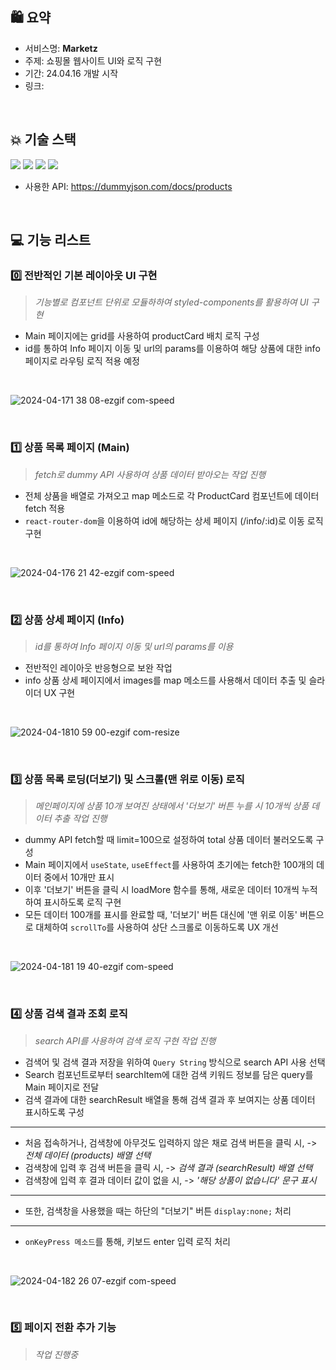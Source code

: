 ## 🛍️ 요약
- 서비스명: **Marketz**
- 주제: 쇼핑몰 웹사이트 UI와 로직 구현
- 기간: 24.04.16 개발 시작
- 링크: 

<br>

## 💥 기술 스택

<div>
    <img src="https://img.shields.io/badge/React-61DAFB?style=for-the-badge&logo=React&logoColor=white"/>
    <img src="https://img.shields.io/badge/Typescript-3178C6?style=for-the-badge&logo=Typescript&logoColor=white"/>
    <img src="https://img.shields.io/badge/styled_components-DB7093?style=for-the-badge&logo=styled_components&logoColor=white"/>
    <img src="https://img.shields.io/badge/Cloudflare-F38020?style=for-the-badge&logo=Cloudflare&logoColor=white">
</div>

- 사용한 API: https://dummyjson.com/docs/products

<br>

## 💻 기능 리스트
### 0️⃣ 전반적인 기본 레이아웃 UI 구현
> _기능별로 컴포넌트 단위로 모듈하하여 styled-components를 활용하여 UI 구현_
- Main 페이지에는 grid를 사용하여 productCard 배치 로직 구성
- id를 통하여 Info 페이지 이동 및 url의 params를 이용하여 해당 상품에 대한 info 페이지로 라우팅 로직 적용 예정

<br>

![2024-04-171 38 08-ezgif com-speed](https://github.com/hyunjoebrother/marketz-task-fe/assets/66728383/488815a1-9bda-4995-a357-2a2efaa8a6cd)

<br>

### 1️⃣ 상품 목록 페이지 (Main)
> _fetch로 dummy API 사용하여 상품 데이터 받아오는 작업 진행_
- 전체 상품을 배열로 가져오고 map 메소드로 각 ProductCard 컴포넌트에 데이터 fetch 적용
- `react-router-dom`을 이용하여 id에 해당하는 상세 페이지 (/info/:id)로 이동 로직 구현

<br>

![2024-04-176 21 42-ezgif com-speed](https://github.com/hyunjoebrother/marketz-task-fe/assets/66728383/5a8adcbb-90fa-4b6e-b65d-facc70f0f5e5)


<br>

### 2️⃣ 상품 상세 페이지 (Info)
> _id를 통하여 Info 페이지 이동 및 url의 params를 이용_
- 전반적인 레이아웃 반응형으로 보완 작업
- info 상품 상세 페이지에서 images를 map 메소드를 사용해서 데이터 추출 및 슬라이더 UX 구현

<br>

![2024-04-1810 59 00-ezgif com-resize](https://github.com/hyunjoebrother/marketz-task-fe/assets/66728383/7fea8138-2c48-4816-b617-495a6f646933)


<br>

### 3️⃣ 상품 목록 로딩(더보기) 및 스크롤(맨 위로 이동) 로직
> _메인페이지에 상품 10개 보여진 상태에서 '더보기' 버튼 누를 시 10개씩 상품 데이터 추출 작업 진행_
- dummy API fetch할 때 limit=100으로 설정하여 total 상품 데이터 불러오도록 구성
- Main 페이지에서 `useState`, `useEffect`를 사용하여 초기에는 fetch한 100개의 데이터 중에서 10개만 표시
- 이후 '더보기' 버튼을 클릭 시 loadMore 함수를 통해, 새로운 데이터 10개씩 누적하여 표시하도록 로직 구현
- 모든 데이터 100개를 표시를 완료할 때, '더보기' 버튼 대신에 '맨 위로 이동' 버튼으로 대체하여 `scrollTo`를 사용하여 상단 스크롤로 이동하도록 UX 개선

<br>

![2024-04-181 19 40-ezgif com-speed](https://github.com/hyunjoebrother/marketz-task-fe/assets/66728383/018ea820-2289-4b42-b125-88e590272930)


<br>

### 4️⃣ 상품 검색 결과 조회 로직
> _search API를 사용하여 검색 로직 구현 작업 진행_
- 검색어 및 검색 결과 저장을 위하여 `Query String` 방식으로 search API 사용 선택
- Search 컴포넌트로부터 searchItem에 대한 검색 키워드 정보를 담은 query를 Main 페이지로 전달
- 검색 결과에 대한 searchResult 배열을 통해 검색 결과 후 보여지는 상품 데이터 표시하도록 구성
***
- 처음 접속하거나, 검색창에 아무것도 입력하지 않은 채로 검색 버튼을 클릭 시,
-> _전체 데이터 (products) 배열 선택_
- 검색창에 입력 후 검색 버튼을 클릭 시,
-> _검색 결과 (searchResult) 배열 선택_
- 검색창에 입력 후 결과 데이터 값이 없을 시,
-> _'해당 상품이 없습니다' 문구 표시_
***
- 또한, 검색창을 사용했을 때는 하단의 "더보기" 버튼 `display:none;` 처리
***
- `onKeyPress 메소드`를 통해, 키보드 enter 입력 로직 처리

<br>

![2024-04-182 26 07-ezgif com-speed](https://github.com/hyunjoebrother/marketz-task-fe/assets/66728383/1484d81c-90ee-470a-bd6b-3d18d7fea9f5)

<br>

### 5️⃣ 페이지 전환 추가 기능
> _작업 진행중_
